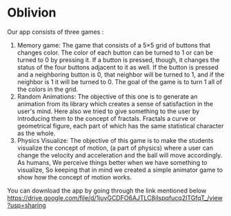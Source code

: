 # Oblivion

Our app consists of three games :
1. Memory game: The game that consists of a 5×5 grid of buttons that changes color. The color of each button can be turned to 1 or can be turned to 0 by pressing it. If a button is pressed, though, it changes the status of the four buttons adjacent to it as well. If the button is pressed and a neighboring button is 0, that neighbor will be turned to 1, and if the neighbor is 1 it will be turned to 0. The goal of the game is to turn 1 all of the colors in the grid.
2. Random Animations: The objective of this one is to generate an animation from its library which creates a sense of satisfaction in the user's mind. Here also we tried to give something to the user by introducing them to the concept of fractals. Fractals a curve or geometrical figure, each part of which has the same statistical character as the whole.
3. Physics Visualize: The objective of this game is to make the students visualize the concept of motion, (a part of physics) where a user can change the velocity and acceleration and the ball will move accordingly. As humans, We perceive things better when we have something to visualize, So keeping that in mind we created a simple animator game to show how the concept of motion works.

You can download the app by going through the link mentioned below 
https://drive.google.com/file/d/1juyGCDFO6AJTLC8jIspqfucq2ITGfqT_/view?usp=sharing
